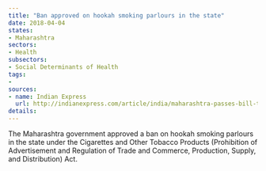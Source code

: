 ```yaml
---
title: "Ban approved on hookah smoking parlours in the state"
date: 2018-04-04
states:
- Maharashtra
sectors:
- Health
subsectors:
- Social Determinants of Health
tags:
- 
sources:
- name: Indian Express
  url: http://indianexpress.com/article/india/maharashtra-passes-bill-to-ban-hookah-bars-5115307/
details:
---
```


The Maharashtra government approved a ban on hookah smoking parlours in the state under the Cigarettes and Other Tobacco Products (Prohibition of Advertisement and Regulation of Trade and Commerce, Production, Supply, and Distribution) Act.
